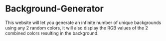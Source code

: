 # Background-Generator
This website will let you generate an infinite number of unique backgrounds using any 2 random colors, it will also display the RGB values of the 2 combined colors resulting in the background.
